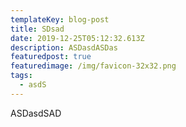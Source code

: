 ```yaml
---
templateKey: blog-post
title: SDsad
date: 2019-12-25T05:12:32.613Z
description: ASDasdASDas
featuredpost: true
featuredimage: /img/favicon-32x32.png
tags:
  - asdS
---
```

ASDasdSAD
